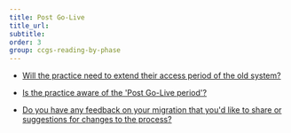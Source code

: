 ```yaml
---
title: Post Go-Live
title_url:
subtitle: 
order: 3
group: ccgs-reading-by-phase
---
```


* [Will the practice need to extend their access period of the old system?]( {{site.baseurl}}/guide/post-go-live#access-to-the-old-system )
<!-- [GAP] there will need to be a new reference to updating the catalogue or temp process -->
* [Is the practice aware of the 'Post Go-Live period'?]( {{site.baseurl}}/guide/end-of-migration#the-run-off-period )

* [Do you have any feedback on your migration that you'd like to share or suggestions for changes to the process?]( {{site.baseurl}}/guide/end-of-migration#share-your-learnings )
